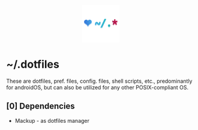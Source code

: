 <p align="center"><img src="./assets/dotfiles.svg" alt="dotfiles-logo" height="100px" width="100px"/></p>

# ~/.dotfiles</h2>
These are dotfiles, pref. files, config. files, shell scripts, etc., predominantly for androidOS, but can also be utilized for any other POSIX-compliant OS.

## [0] Dependencies
* Mackup - as dotfiles manager

